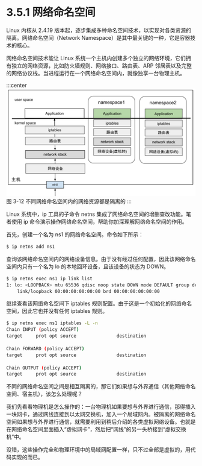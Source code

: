 # 3.5.1 网络命名空间

Linux 内核从 2.4.19 版本起，逐步集成多种命名空间技术，以实现对各类资源的隔离。网络命名空间（Network Namespace）是其中最关键的一种，它是容器技术的核心。

网络命名空间技术能让 Linux 系统一个主机内创建多个独立的网络环境，它们拥有独立的网络资源，比如防火墙规则、网络接口、路由表、ARP 邻居表以及完整的网络协议栈。当进程运行在一个网络命名空间内，就像独享一台物理主机。

:::center
  ![](../assets/linux-namespace.svg)<br/>
 图 3-12 不同网络命名空间内的网络资源都是隔离的
:::

Linux 系统中，ip 工具的子命令 netns 集成了网络命名空间的增删查改功能。笔者使用 ip 命令演示操作网络命名空间，帮助你加深理解网络命名空间的作用。

首先，创建一个名为 ns1 的网络命名空间。命令如下所示：

```bash
$ ip netns add ns1
```

查询该网络命名空间内的网络设备信息。由于没有经过任何配置，因此该网络命名空间内只有一个名为 lo 的本地回环设备，且该设备的状态为 DOWN。

```bash
$ ip netns exec ns1 ip link list 
1: lo: <LOOPBACK> mtu 65536 qdisc noop state DOWN mode DEFAULT group default qlen 1000
    link/loopback 00:00:00:00:00:00 brd 00:00:00:00:00:00
```

继续查看该网络命名空间下 iptables 规则配置。由于这是一个初始化的网络命名空间，因此它也并没有任何 iptables 规则。

```bash
$ ip netns exec ns1 iptables -L -n
Chain INPUT (policy ACCEPT)
target     prot opt source               destination         

Chain FORWARD (policy ACCEPT)
target     prot opt source               destination         

Chain OUTPUT (policy ACCEPT)
target     prot opt source               destination 
```

不同的网络命名空间之间是相互隔离的，那它们如果想与外界通信（其他网络命名空间、宿主机），该怎么处理呢？

我们先看看物理机是怎么操作的：一台物理机如果要想与外界进行通信，那得插入一块网卡，通过网线连接到以太网交换机，加入一个局域网内。被隔离的网络命名空间如果想与外界进行通信，就需要利用到稍后介绍的各类虚拟网络设备。也就是在网络命名空间里面插入“虚拟网卡”，然后把“网线”的另一头桥接到“虚拟交换机”中。

没错，这些操作完全和物理环境中的局域网配置一样，只不过全部是虚拟的，用代码实现的而已。